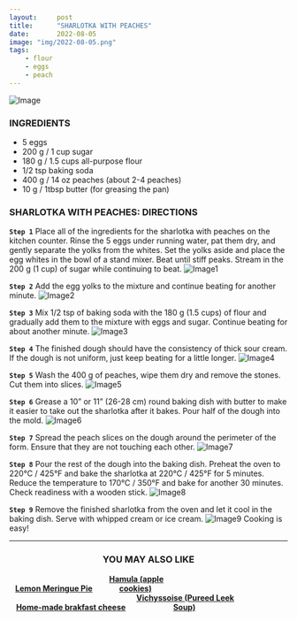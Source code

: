 ```yaml
---
layout:     post
title:      "SHARLOTKA WITH PEACHES"
date:       2022-08-05
image: "img/2022-08-05.png"
tags:
    - flour
    - eggs
    - peach
---
```

![Image](https://i.postimg.cc/rsnJGp4T/Screenshot-2022-08-05-at-4-53-57-PM.png)
### INGREDIENTS
* 5 eggs
* 200 g / 1 cup sugar
* 180 g / 1.5 cups all-purpose flour
* 1/2 tsp baking soda
* 400 g / 14 oz peaches (about 2-4 peaches)
* 10 g / 1tbsp butter (for greasing the pan)

### SHARLOTKA WITH PEACHES: DIRECTIONS
**`Step 1`** Place all of the ingredients for the sharlotka with peaches on the kitchen counter. Rinse the 5 eggs under running water, pat them dry, and gently separate the yolks from the whites. Set the yolks aside and place the egg whites in the bowl of a stand mixer. Beat until stiff peaks. Stream in the 200 g (1 cup) of sugar while continuing to beat.
![Image1](https://i.postimg.cc/t4F70MgQ/Screenshot-2022-08-05-at-4-05-27-PM.png)	

**`Step 2`** Add the egg yolks to the mixture and continue beating for another minute.
![Image2](https://i.postimg.cc/qvL71CR2/Screenshot-2022-08-05-at-4-49-26-PM.png)	

**`Step 3`** Mix 1/2 tsp of baking soda with the 180 g (1.5 cups) of flour and gradually add them to the mixture with eggs and sugar. Continue beating for about another minute.
![Image3](https://i.postimg.cc/N0CjcqRM/Screenshot-2022-08-05-at-4-49-37-PM.png)	

**`Step 4`** The finished dough should have the consistency of thick sour cream. If the dough is not uniform, just keep beating for a little longer.
![Image4](https://i.postimg.cc/XX6Mbx2X/Screenshot-2022-08-05-at-4-49-45-PM.png)

**`Step 5`** Wash the 400 g of peaches, wipe them dry and remove the stones. Cut them into slices.
![Image5](https://i.postimg.cc/zG5BwkJJ/Screenshot-2022-08-05-at-4-49-53-PM.png)

**`Step 6`** Grease a 10” or 11” (26-28 cm) round baking dish with butter to make it easier to take out the sharlotka after it bakes. Pour half of the dough into the mold.
![Image6](https://i.postimg.cc/BQ2b1zfY/Screenshot-2022-08-05-at-4-50-02-PM.png)

**`Step 7`** Spread the peach slices on the dough around the perimeter of the form. Ensure that they are not touching each other.
![Image7](https://i.postimg.cc/CKxxXLBX/Screenshot-2022-08-05-at-4-50-11-PM.png)

**`Step 8`** Pour the rest of the dough into the baking dish. Preheat the oven to 220°C / 425°F and bake the sharlotka at 220°C / 425°F for 5 minutes. Reduce the temperature to 170°C / 350°F and bake for another 30 minutes. Check readiness with a wooden stick.
![Image8](https://i.postimg.cc/QtBxN4qq/Screenshot-2022-08-05-at-4-50-19-PM.png)

**`Step 9`** Remove the finished sharlotka from the oven and let it cool in the baking dish. Serve with whipped cream or ice cream.
![Image9](https://i.postimg.cc/26Pj1QcN/Screenshot-2022-08-05-at-4-50-29-PM.png)
Cooking is easy!

---


### <div style="text-align: center;">YOU MAY ALSO LIKE</div>


<!DOCTYPE html>
<html lang="en">
<head>
<meta charset="utf-8">
<style>
    .image {
display: inline-block;
}
.scale {
    display: inline-block; /* Строчно-блочный элемент */
    overflow: hidden; /* Скрываем всё за контуром */
   }
   .scale img {
    transition: 1s; /* Время эффекта */
    display: block; /* Убираем небольшой отступ снизу */
   }
   .scale img:hover {
    transform: scale(1.1); /* Увеличиваем масштаб */
   }
</style>
</head>
<body>
   <div id="banner" style="overflow: hidden; display: inline-block;">
   <div style="text-align: center;"><strong>
            <div class="image" style="max-width: 48%; max-height: 50%;">
                <div class="scale"><img src ="https://i.postimg.cc/6p1vzGHY/Screenshot-2022-08-06-at-6-26-19-PM.png"alt="" class="scale"></div> 
                <a href="https://exampleurl.com">Lemon Meringue Pie</a>
            </div>
            <div class="image" style="max-width: 48%; max-height: 50%;">
                <div class="scale"><img src ="https://i.postimg.cc/PJ4LDLpb/Screenshot-2022-08-06-at-6-26-31-PM.png"alt="" class="scale"></div> 
                <a href="https://exampleurl.com">Hamula (apple cookies)</a>
             </div>
        </div>
    </div>
     <div id="banner" style="overflow: hidden; display: inline-block;">
   <div style="text-align: center;">
            <div class="image" style="max-width: 48%; max-height: 50%;">
                <div class="scale"><img src ="https://i.postimg.cc/tCqnjzwB/Screenshot-2022-08-06-at-6-26-44-PM.png" alt="" class="scale"></div> 
                <a href="https://exampleurl.com">Home-made brakfast cheese</a>
            </div>
            <div class="image" style="max-width: 48%; max-height: 50%;">
                <div class="scale"><img src ="https://i.postimg.cc/Y2fLZPn4/Screenshot-2022-08-06-at-6-26-56-PM.png"alt="" class="scale"></div> 
                <a href="https://exampleurl.com">Vichyssoise (Pureed Leek Soup)</a>
             </div>
        </div>
    </div>
    </body>
</html>


